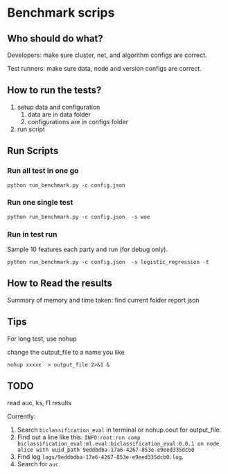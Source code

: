 # Benchmark scrips

## Who should do what?

Developers: make sure cluster, net, and algorithm configs are correct.

Test runners: make sure data, node and version configs are correct.

## How to run the tests?

1. setup data and configuration
    1. data are in data folder
    2. configurations are in configs folder
2. run script

## Run Scripts

### Run all test in one go

``` shell
python run_benchmark.py -c config.json
```

### Run one single test

``` shell
python run_benchmark.py -c config.json  -s woe
```

### Run in test run

Sample 10 features each party and run (for debug only).

``` shell
python run_benchmark.py -c config.json  -s logistic_regression -t
```

## How to Read the results

Summary of memory and time taken: find current folder report json

## Tips

For long test, use nohup

change the output_file to a name you like

```shell
nohup xxxxx  > output_file 2>&1 &
```

## TODO

read auc, ks, f1 results

Currently:

1. Search `biclassification_eval` in terminal or nohup.oout for output_file.
2. Find out a line like this.
`INFO:root:run comp biclassification_eval:ml.eval:biclassification_eval:0.0.1 on node alice with uuid_path 9eddbdba-17a6-4267-853e-e9eed335dcb0`
3. Find log `logs/9eddbdba-17a6-4267-853e-e9eed335dcb0.log`.
4. Search for `auc`.
